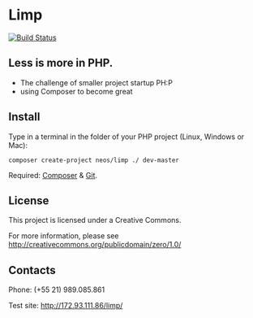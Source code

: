# Limp 

[![Build Status](https://travis-ci.org/pedra/limp.svg)](https://travis-ci.org/pedra/limp)

## Less is more in PHP. 


- The challenge of smaller project startup PH:P
- using Composer to become great


## Install

Type in a terminal in the folder of your PHP project (Linux, Windows or Mac):

    composer create-project neos/limp ./ dev-master

Required: [Composer](https://getcomposer.org/download/) & [Git](http://git-scm.com/book/en/Getting-Started-Installing-Git).

## License

This project is licensed under a Creative Commons.

For more information, please see http://creativecommons.org/publicdomain/zero/1.0/

## Contacts
Phone: (+55 21) 989.085.861

Test site: http://172.93.111.86/limp/

 


